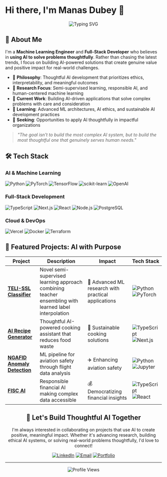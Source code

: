 # Hi there, I'm Manas Dubey 👋

<div align="center">

![Typing SVG](https://readme-typing-svg.herokuapp.com?font=Fira+Code&size=22&duration=3000&pause=1000&color=2196F3&center=true&vCenter=true&width=600&lines=Machine+Learning+Engineer;Full-Stack+Developer;Thoughtful+AI+Problem+Solver;Building+AI+with+Purpose)

</div>

## 🎯 **About Me**

I'm a **Machine Learning Engineer** and **Full-Stack Developer** who believes in **using AI to solve problems thoughtfully**. Rather than chasing the latest trends, I focus on building AI-powered solutions that create genuine value and positive impact for real-world challenges.

- 🧠 **Philosophy**: Thoughtful AI development that prioritizes ethics, interpretability, and meaningful outcomes
- 🔬 **Research Focus**: Semi-supervised learning, responsible AI, and human-centered machine learning
- 🚀 **Current Work**: Building AI-driven applications that solve complex problems with care and consideration
- 🌱 **Learning**: Advanced ML architectures, AI ethics, and sustainable AI development practices
- 💼 **Seeking**: Opportunities to apply AI thoughtfully in impactful organizations

> *"The goal isn't to build the most complex AI system, but to build the most thoughtful one that genuinely serves human needs."*

## 🛠️ **Tech Stack**

### **AI & Machine Learning**
![Python](https://img.shields.io/badge/Python-3776AB?style=for-the-badge&logo=python&logoColor=white)
![PyTorch](https://img.shields.io/badge/PyTorch-EE4C2C?style=for-the-badge&logo=PyTorch&logoColor=white)
![TensorFlow](https://img.shields.io/badge/TensorFlow-FF6F00?style=for-the-badge&logo=tensorflow&logoColor=white)
![scikit-learn](https://img.shields.io/badge/scikit--learn-F7931E?style=for-the-badge&logo=scikit-learn&logoColor=white)
![OpenAI](https://img.shields.io/badge/OpenAI-412991?style=for-the-badge&logo=openai&logoColor=white)

### **Full-Stack Development**
![TypeScript](https://img.shields.io/badge/TypeScript-007ACC?style=for-the-badge&logo=typescript&logoColor=white)
![Next.js](https://img.shields.io/badge/Next.js-000000?style=for-the-badge&logo=next.js&logoColor=white)
![React](https://img.shields.io/badge/React-20232A?style=for-the-badge&logo=react&logoColor=61DAFB)
![Node.js](https://img.shields.io/badge/Node.js-43853D?style=for-the-badge&logo=node.js&logoColor=white)
![PostgreSQL](https://img.shields.io/badge/PostgreSQL-316192?style=for-the-badge&logo=postgresql&logoColor=white)

### **Cloud & DevOps**
![Vercel](https://img.shields.io/badge/Vercel-000000?style=for-the-badge&logo=vercel&logoColor=white)
![Docker](https://img.shields.io/badge/Docker-2496ED?style=for-the-badge&logo=docker&logoColor=white)
![Terraform](https://img.shields.io/badge/Terraform-623CE4?style=for-the-badge&logo=terraform&logoColor=white)

## 🌟 **Featured Projects: AI with Purpose**

<div align="center">

| Project | Description | Impact | Tech Stack |
|---------|-------------|--------|------------|
| **[TELI-SSL Classifier](https://github.com/Dubeman/Teacher-Ensembling-based-learned-Label-Interpolation-TELI-SSL-Classification)** | Novel semi-supervised learning approach combining teacher ensembling with learned label interpolation | 🎯 Advanced ML research with practical applications | ![Python](https://img.shields.io/badge/-Python-3776AB?style=flat-square&logo=Python&logoColor=white) ![PyTorch](https://img.shields.io/badge/-PyTorch-EE4C2C?style=flat-square&logo=pytorch&logoColor=white) |
| **[AI Recipe Generator](https://github.com/Dubeman/ai-recipe-generator)** | Thoughtful AI-powered cooking assistant that reduces food waste | 🌱 Sustainable cooking solutions | ![TypeScript](https://img.shields.io/badge/-TypeScript-007ACC?style=flat-square&logo=typescript&logoColor=white) ![Next.js](https://img.shields.io/badge/-Next.js-000000?style=flat-square&logo=next.js&logoColor=white) |
| **[NGAFID Anomaly Detection](https://github.com/Dubeman/ngafid_anomaly_detection)** | ML pipeline for aviation safety through flight data analysis | ✈️ Enhancing aviation safety | ![Python](https://img.shields.io/badge/-Python-3776AB?style=flat-square&logo=Python&logoColor=white) ![Jupyter](https://img.shields.io/badge/-Jupyter-F37626?style=flat-square&logo=Jupyter&logoColor=white) |
| **[FISC AI](https://github.com/Dubeman/fisc-ai)** | Responsible financial AI making complex data accessible | 💰 Democratizing financial insights | ![TypeScript](https://img.shields.io/badge/-TypeScript-007ACC?style=flat-square&logo=typescript&logoColor=white) ![React](https://img.shields.io/badge/-React-61DAFB?style=flat-square&logo=react&logoColor=white) |


## 🤝 **Let's Build Thoughtful AI Together**

I'm always interested in collaborating on projects that use AI to create positive, meaningful impact. Whether it's advancing research, building ethical AI systems, or solving real-world problems thoughtfully, I'd love to connect!

<div align="center">

[![LinkedIn](https://img.shields.io/badge/LinkedIn-0077B5?style=for-the-badge&logo=linkedin&logoColor=white)](https://linkedin.com/in/manas-dubey)
[![Email](https://img.shields.io/badge/Email-D14836?style=for-the-badge&logo=gmail&logoColor=white)](mailto:manasdubey.work@gmail.com)
[![Portfolio](https://img.shields.io/badge/Portfolio-000000?style=for-the-badge&logo=vercel&logoColor=white)](https://personal-portfolio-rho-tawny.vercel.app)

</div>

---

<div align="center">
  <img src="https://komarev.com/ghpvc/?username=Dubeman&style=for-the-badge&color=blue" alt="Profile Views">
</div>
